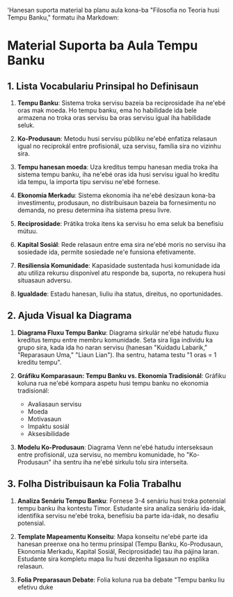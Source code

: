 'Hanesan suporta material ba planu aula kona-ba "Filosofia no Teoria husi Tempu Banku," formatu iha Markdown:

# Material Suporta ba Aula Tempu Banku

## 1. Lista Vocabulariu Prinsipal ho Definisaun

1. **Tempu Banku**: Sistema troka servisu bazeia ba reciprosidade iha ne'ebé oras mak moeda. Ho tempu banku, ema ho habilidade ida bele armazena no troka oras servisu ba oras servisu igual iha habilidade seluk.

2. **Ko-Produsaun**: Metodu husi servisu públiku ne'ebé enfatiza relasaun igual no reciprokál entre profisionál, uza servisu, família sira no vizinhu sira.

3. **Tempu hanesan moeda**: Uza kreditus tempu hanesan media troka iha sistema tempu banku, iha ne'ebé oras ida husi servisu igual ho kreditu ida tempu, la importa tipu servisu ne'ebé fornese.

4. **Ekonomia Merkadu**: Sistema ekonomia iha ne'ebé desizaun kona-ba investimentu, produsaun, no distribuisaun bazeia ba fornesimentu no demanda, no presu determina iha sistema presu livre.

5. **Reciprosidade**: Prátika troka itens ka servisu ho ema seluk ba benefisiu mútuu.

6. **Kapital Sosiál**: Rede relasaun entre ema sira ne'ebé moris no servisu iha sosiedade ida, permite sosiedade ne'e funsiona efetivamente.

7. **Resiliensia Komunidade**: Kapasidade sustentada husi komunidade ida atu utiliza rekursu disponível atu responde ba, suporta, no rekupera husi situasaun adversu.

8. **Igualdade**: Estadu hanesan, liuliu iha status, direitus, no oportunidades.

## 2. Ajuda Visual ka Diagrama

1. **Diagrama Fluxu Tempu Banku**:
   Diagrama sirkulár ne'ebé hatudu fluxu kreditus tempu entre membru komunidade. Seta sira liga individu ka grupo sira, kada ida ho naran servisu (hanesan "Kuidadu Labarik," "Reparasaun Uma," "Liaun Lian"). Iha sentru, hatama testu "1 oras = 1 kreditu tempu".

2. **Gráfiku Komparasaun: Tempu Banku vs. Ekonomia Tradisionál**:
   Gráfiku koluna rua ne'ebé kompara aspetu husi tempu banku no ekonomia tradisionál:
   - Avaliasaun servisu
   - Moeda
   - Motivasaun
   - Impaktu sosiál
   - Aksesibilidade

3. **Modelu Ko-Produsaun**:
   Diagrama Venn ne'ebé hatudu interseksaun entre profisionál, uza servisu, no membru komunidade, ho "Ko-Produsaun" iha sentru iha ne'ebé sirkulu tolu sira interseita.

## 3. Folha Distribuisaun ka Folia Trabalhu

1. **Analiza Senáriu Tempu Banku**:
   Fornese 3-4 senáriu husi troka potensial tempu banku iha kontestu Timor. Estudante sira analiza senáriu ida-idak, identifika servisu ne'ebé troka, benefísiu ba parte ida-idak, no desafiu potensial.

2. **Template Mapeamentu Konseitu**:
   Mapa konseitu ne'ebé parte ida hanesan preenxe ona ho termu prinsipal (Tempu Banku, Ko-Produsaun, Ekonomia Merkadu, Kapital Sosiál, Reciprosidade) tau iha pájina laran. Estudante sira kompletu mapa liu husi dezenha ligasaun no esplika relasaun.

3. **Folia Preparasaun Debate**:
   Folia koluna rua ba debate "Tempu banku liu efetivu duke